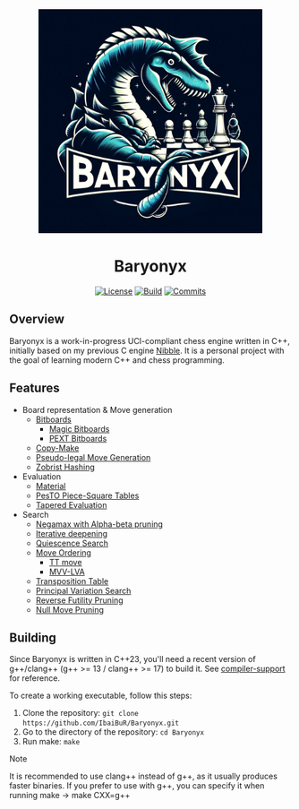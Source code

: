 <div align="center">

<img src="logo/baryonyx_logo.png" alt="Baryonyx" width="400">

# Baryonyx

[![License][license-badge]][license-link]
[![Build][build-badge]][build-link]
[![Commits][commits-badge]][commits-link]

</div>

## Overview

Baryonyx is a work-in-progress UCI-compliant chess engine written in C++, initially based on my previous C
engine [Nibble][nibble].
It is a personal project with the goal of learning modern C++ and chess programming.

## Features

- Board representation & Move generation
    - [Bitboards][bitboards]
        - [Magic Bitboards][magic-bitboards]
        - [PEXT Bitboards][pext-bitboards]
    - [Copy-Make][copy-make]
    - [Pseudo-legal Move Generation][pseudo-legal-movegen]
    - [Zobrist Hashing][zobrist]
- Evaluation
    - [Material][material]
    - [PesTO Piece-Square Tables][psqts]
    - [Tapered Evaluation][tapered-eval]
- Search
  - [Negamax with Alpha-beta pruning][negamax]
  - [Iterative deepening][id]
  - [Quiescence Search][qsearch]
  - [Move Ordering][move-ordering]
    - [TT move][tt-move]
    - [MVV-LVA][mvv-lva]
  - [Transposition Table][transposition-table]
  - [Principal Variation Search][pv-search]
  - [Reverse Futility Pruning][rfp]
  - [Null Move Pruning][nmp]

## Building

Since Baryonyx is written in C++23, you'll need a recent version of g++/clang++ (g++ >= 13 / clang++ >= 17) to build it.
See [compiler-support][compilers] for reference.

To create a working executable, follow this steps:

1. Clone the repository: ```git clone https://github.com/IbaiBuR/Baryonyx.git```
2. Go to the directory of the repository: ```cd Baryonyx```
3. Run make: ```make```

> [!NOTE]
> It is recommended to use clang++ instead of g++, as it usually produces faster binaries.
> If you prefer to use with g++, you can specify it when running make -> make CXX=g++

[license-badge]: https://img.shields.io/github/license/IbaiBuR/Baryonyx?style=for-the-badge
[build-badge]: https://img.shields.io/github/actions/workflow/status/IbaiBuR/Baryonyx/build.yml?style=for-the-badge
[commits-badge]: https://img.shields.io/github/commit-activity/w/IbaiBuR/Baryonyx?style=for-the-badge
[license-link]: https://github.com/IbaiBuR/Baryonyx/blob/main/LICENSE
[build-link]: https://github.com/IbaiBuR/Baryonyx/blob/main/.github/workflows/build.yml
[commits-link]: https://github.com/IbaiBuR/Baryonyx/commits/main/

[nibble]: https://github.com/IbaiBuR/Nibble
[bitboards]: https://www.chessprogramming.org/Bitboards
[magic-bitboards]: https://analog-hors.github.io/site/magic-bitboards/
[pext-bitboards]: https://www.chessprogramming.org/BMI2#PEXTBitboards
[copy-make]: https://www.chessprogramming.org/Copy-Make
[pseudo-legal-movegen]: https://www.chessprogramming.org/Move_Generation#Pseudo-legal
[zobrist]: https://www.chessprogramming.org/Zobrist_Hashing
[material]: https://www.chessprogramming.org/Material
[psqts]: https://www.chessprogramming.org/Piece-Square_Tables
[tapered-eval]: https://www.chessprogramming.org/Tapered_Eval
[negamax]: https://en.wikipedia.org/wiki/Negamax#Negamax_with_alpha_beta_pruning
[id]: https://www.chessprogramming.org/Iterative_Deepening
[compilers]: https://en.cppreference.com/w/cpp/compiler_support/23
[qsearch]: https://en.wikipedia.org/wiki/Quiescence_search
[move-ordering]: https://www.chessprogramming.org/Move_Ordering
[tt-move]: https://www.chessprogramming.org/Hash_Move
[mvv-lva]: https://www.chessprogramming.org/MVV-LVA
[transposition-table]: https://www.chessprogramming.org/Transposition_Table
[pv-search]: https://www.chessprogramming.org/Principal_Variation_Search
[rfp]: https://www.chessprogramming.org/Reverse_Futility_Pruning
[nmp]: https://www.chessprogramming.org/Null_Move_Pruning